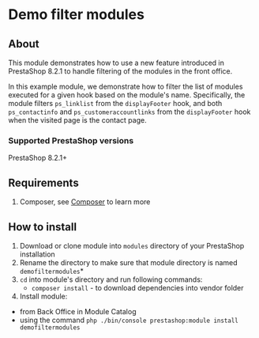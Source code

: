 # Demo filter modules

## About

This module demonstrates how to use a new feature introduced in PrestaShop 8.2.1 to handle filtering of the modules in the front office.

In this example module, we demonstrate how to filter the list of modules executed for a given hook based on the module's name. Specifically, the module filters `ps_linklist` from the `displayFooter` hook, and both `ps_contactinfo` and `ps_customeraccountlinks` from the `displayFooter` hook when the visited page is the contact page.

### Supported PrestaShop versions

PrestaShop 8.2.1+

## Requirements

 1. Composer, see [Composer](https://getcomposer.org/) to learn more

## How to install

 1. Download or clone module into `modules` directory of your PrestaShop installation
 2. Rename the directory to make sure that module directory is named `demofiltermodules`*
 3. `cd` into module's directory and run following commands:
     - `composer install` - to download dependencies into vendor folder
 4. Install module:
  - from Back Office in Module Catalog
  - using the command `php ./bin/console prestashop:module install demofiltermodules`

